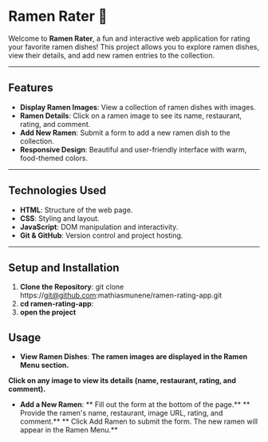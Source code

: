 # Ramen Rater 🍜

Welcome to **Ramen Rater**, a fun and interactive web application for rating your favorite ramen dishes! This project allows you to explore ramen dishes, view their details, and add new ramen entries to the collection.

---

## **Features**
- **Display Ramen Images**: View a collection of ramen dishes with images.
- **Ramen Details**: Click on a ramen image to see its name, restaurant, rating, and comment.
- **Add New Ramen**: Submit a form to add a new ramen dish to the collection.
- **Responsive Design**: Beautiful and user-friendly interface with warm, food-themed colors.

---

## **Technologies Used**
- **HTML**: Structure of the web page.
- **CSS**: Styling and layout.
- **JavaScript**: DOM manipulation and interactivity.
- **Git & GitHub**: Version control and project hosting.

---

## **Setup and Installation**
1. **Clone the Repository**:
   git clone https://git@github.com:mathiasmunene/ramen-rating-app.git
2. **cd ramen-rating-app**:
3. **open the project**

## **Usage**
- **View Ramen Dishes**:
 **The ramen images are displayed in the Ramen Menu section.**

**Click on any image to view its details (name, restaurant, rating, and comment).**

- **Add a New Ramen**:
 ** Fill out the form at the bottom of the page.**
 ** Provide the ramen's name, restaurant, image URL, rating, and comment.**
 ** Click Add Ramen to submit the form. The new ramen will appear in the Ramen Menu.**